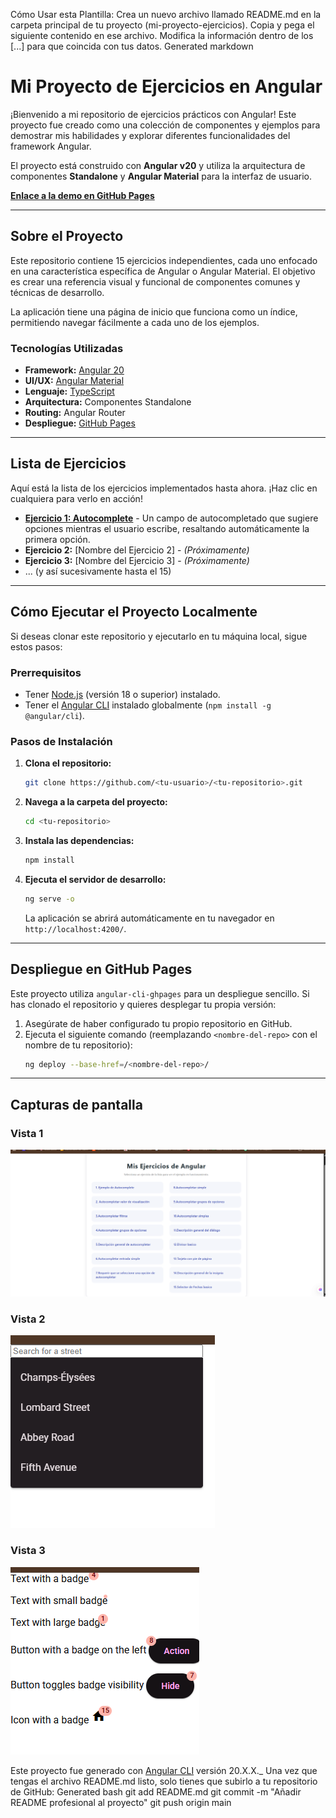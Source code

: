 Cómo Usar esta Plantilla:
Crea un nuevo archivo llamado README.md en la carpeta principal de tu proyecto (mi-proyecto-ejercicios).
Copia y pega el siguiente contenido en ese archivo.
Modifica la información dentro de los [...] para que coincida con tus datos.
Generated markdown
# Mi Proyecto de Ejercicios en Angular

¡Bienvenido a mi repositorio de ejercicios prácticos con Angular! Este proyecto fue creado como una colección de componentes y ejemplos para demostrar mis habilidades y explorar diferentes funcionalidades del framework Angular.

El proyecto está construido con **Angular v20** y utiliza la arquitectura de componentes **Standalone** y **Angular Material** para la interfaz de usuario.

**[Enlace a la demo en GitHub Pages](https://<tu-usuario>.github.io/<tu-repositorio>/)**

---

##  Sobre el Proyecto

Este repositorio contiene 15 ejercicios independientes, cada uno enfocado en una característica específica de Angular o Angular Material. El objetivo es crear una referencia visual y funcional de componentes comunes y técnicas de desarrollo.

La aplicación tiene una página de inicio que funciona como un índice, permitiendo navegar fácilmente a cada uno de los ejemplos.

###  Tecnologías Utilizadas

*   **Framework:** [Angular 20](https://angular.io/)
*   **UI/UX:** [Angular Material](https://material.angular.io/)
*   **Lenguaje:** [TypeScript](https://www.typescriptlang.org/)
*   **Arquitectura:** Componentes Standalone
*   **Routing:** Angular Router
*   **Despliegue:** [GitHub Pages](https://pages.github.com/)

---

## Lista de Ejercicios

Aquí está la lista de los ejercicios implementados hasta ahora. ¡Haz clic en cualquiera para verlo en acción!

*   **[Ejercicio 1: Autocomplete](https://<tu-usuario>.github.io/<tu-repositorio>/ejercicio-autocomplete)** - Un campo de autocompletado que sugiere opciones mientras el usuario escribe, resaltando automáticamente la primera opción.
*   **Ejercicio 2:** [Nombre del Ejercicio 2] - *(Próximamente)*
*   **Ejercicio 3:** [Nombre del Ejercicio 3] - *(Próximamente)*
*   ... (y así sucesivamente hasta el 15)

---

##  Cómo Ejecutar el Proyecto Localmente

Si deseas clonar este repositorio y ejecutarlo en tu máquina local, sigue estos pasos:

### Prerrequisitos

*   Tener [Node.js](https://nodejs.org/) (versión 18 o superior) instalado.
*   Tener el [Angular CLI](https://angular.io/cli) instalado globalmente (`npm install -g @angular/cli`).

### Pasos de Instalación

1.  **Clona el repositorio:**
    ```bash
    git clone https://github.com/<tu-usuario>/<tu-repositorio>.git
    ```

2.  **Navega a la carpeta del proyecto:**
    ```bash
    cd <tu-repositorio>
    ```

3.  **Instala las dependencias:**
    ```bash
    npm install
    ```

4.  **Ejecuta el servidor de desarrollo:**
    ```bash
    ng serve -o
    ```
    La aplicación se abrirá automáticamente en tu navegador en `http://localhost:4200/`.

---

##  Despliegue en GitHub Pages

Este proyecto utiliza `angular-cli-ghpages` para un despliegue sencillo. Si has clonado el repositorio y quieres desplegar tu propia versión:

1.  Asegúrate de haber configurado tu propio repositorio en GitHub.
2.  Ejecuta el siguiente comando (reemplazando `<nombre-del-repo>` con el nombre de tu repositorio):
    ```bash
    ng deploy --base-href=/<nombre-del-repo>/
    ```

---
## Capturas de pantalla

### Vista 1
![Captura de pantalla 2025-07-15 071222](./Captura%20de%20pantalla%202025-07-15%20071222.png)

### Vista 2
![Captura de pantalla 2025-07-15 071246](./Captura%20de%20pantalla%202025-07-15%20071246.png)

### Vista 3
![Captura de pantalla 2025-07-15 071315](./Captura%20de%20pantalla%202025-07-15%20071315.png)

Este proyecto fue generado con [Angular CLI](https://github.com/angular/angular-cli) versión 20.X.X._
Una vez que tengas el archivo README.md listo, solo tienes que subirlo a tu repositorio de GitHub:
Generated bash
git add README.md
git commit -m "Añadir README profesional al proyecto"
git push origin main
